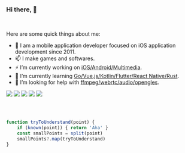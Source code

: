 
### Hi there, 👋
<br/>

Here are some quick things about me:

- 🔭  I am a mobile application developer focused on iOS application development since 2011.
- 📫  I make games and softwares.
- ⚡   I’m currently working on <u>iOS/Android/Multimedia</u>.
- 🌱  I’m currently learning <u>Go/Vue.js/Kotlin/Flutter/React Native/Rust</u>.
- 🤔  I’m looking for help with <u>ffmpeg/webrtc/audio/opengles</u>.

![](https://github-profile-summary-cards.vercel.app/api/cards/profile-details?username=suxinde2009&theme=github)
![](https://github-profile-summary-cards.vercel.app/api/cards/repos-per-language?username=suxinde2009&theme=github)
![](https://github-profile-summary-cards.vercel.app/api/cards/most-commit-language?username=suxinde2009&theme=github)
![](https://github-profile-summary-cards.vercel.app/api/cards/stats?username=suxinde2009&theme=github)
![](https://github-profile-summary-cards.vercel.app/api/cards/productive-time?username=suxinde2009&theme=github)

<br/>

```js

function tryToUnderstand(point) {
    if (known(point)) { return 'Aha' }
    const smallPoints = split(point)
    smallPoints?.map(tryToUnderstand)
}

```
